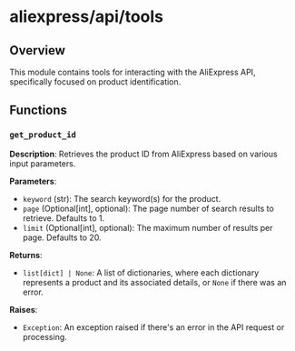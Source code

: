 # aliexpress/api/tools

## Overview

This module contains tools for interacting with the AliExpress API, specifically focused on product identification.


## Functions

### `get_product_id`

**Description**: Retrieves the product ID from AliExpress based on various input parameters.

**Parameters**:
- `keyword` (str): The search keyword(s) for the product.
- `page` (Optional[int], optional): The page number of search results to retrieve. Defaults to 1.
- `limit` (Optional[int], optional): The maximum number of results per page. Defaults to 20.

**Returns**:
- `list[dict] | None`: A list of dictionaries, where each dictionary represents a product and its associated details, or `None` if there was an error.


**Raises**:
- `Exception`: An exception raised if there's an error in the API request or processing.